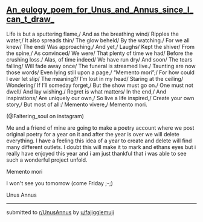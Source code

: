 ## [An_eulogy_poem_for_Unus_and_Annus_since_I_can_t_draw_](https://www.reddit.com/r/UnusAnnus/comments/jrmezu/an_eulogy_poem_for_unus_and_annus_since_i_cant/)
Life is but a sputtering flame,/
And as the breathing wind/
Ripples the water,/
It also spreads thin/
The glow beheld/
By the watching./
For we all knew/
The end/
Was approaching,/
And yet,/
Laughs/
Kept the shiver/
From the spine,/
As convinced/
We were/
That plenty of time we had/
Before the crushing loss./
Alas, of time indeed/
We have run dry/
And soon/
The tears falling/
Will fade away once/
The funeral is streamed live./
Taunting are now those words/
Even lying still upon a page,/
“Memento mori”;/
For how could I ever let slip/
The meaning?/
I’m lost in my head/
Staring at the ceiling/
Wondering/
If I’ll someday forget,/
But the show must go on./
One must not dwell/
And lay wishing./
Regret is what matters/
In the end,/
And inspirations/
Are uniquely our own,/
So live a life inspired,/
Create your own story,/
But most of all:/
Memento vivere,/
Memento mori.


(@Faltering_soul on instagram)


Me and a friend of mine are going to make a poetry account where we post original poetry for a year on it and after the year is over we will delete everything. I have a feeling this idea of a year to create and delete will find many different outlets. I doubt this will make it to mark and ethans eyes but i really have enjoyed this year and i am just thankful that i was able to see such a wonderful project unfold. 

Memento mori

I won't see you tomorrow (come Friday ;-;)

Unus Annus

---

submitted to [r/UnusAnnus](https://www.reddit.com/r/UnusAnnus) by [u/fajigglemuji](https://www.reddit.com/user/fajigglemuji)
